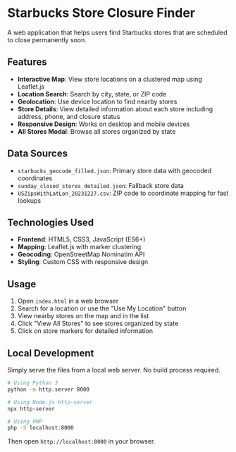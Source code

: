 # Starbucks Store Closure Finder

A web application that helps users find Starbucks stores that are scheduled to close permanently soon.

## Features

- **Interactive Map**: View store locations on a clustered map using Leaflet.js
- **Location Search**: Search by city, state, or ZIP code
- **Geolocation**: Use device location to find nearby stores
- **Store Details**: View detailed information about each store including address, phone, and closure status
- **Responsive Design**: Works on desktop and mobile devices
- **All Stores Modal**: Browse all stores organized by state

## Data Sources

- `starbucks_geocode_filled.json`: Primary store data with geocoded coordinates
- `sunday_closed_stores_detailed.json`: Fallback store data
- `USZipsWithLatLon_20231227.csv`: ZIP code to coordinate mapping for fast lookups

## Technologies Used

- **Frontend**: HTML5, CSS3, JavaScript (ES6+)
- **Mapping**: Leaflet.js with marker clustering
- **Geocoding**: OpenStreetMap Nominatim API
- **Styling**: Custom CSS with responsive design

## Usage

1. Open `index.html` in a web browser
2. Search for a location or use the "Use My Location" button
3. View nearby stores on the map and in the list
4. Click "View All Stores" to see stores organized by state
5. Click on store markers for detailed information

## Local Development

Simply serve the files from a local web server. No build process required.

```bash
# Using Python 3
python -m http.server 8000

# Using Node.js http-server
npx http-server

# Using PHP
php -S localhost:8000
```

Then open `http://localhost:8000` in your browser.
